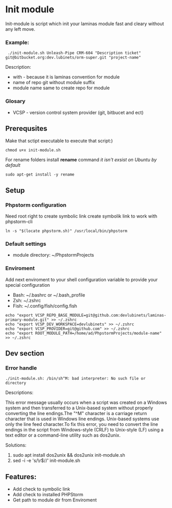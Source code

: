 # Init module


Init-module is script which init your laminas module fast and cleary without any left move.

### Example:

```shell
 ./init-module.sh Unleash-Pipe CRM-604 "Description ticket" git@bitbucket.org:dev.lubinets/orm-super.git "project-name"
```

Description:

* with - because it is laminas convention for module
* name of repo git without module suffix
* module name same to create repo for module


### Glosary 

* VCSP - version control system provider (git, bitbucet and ect)

## Prerequsites

Make that sctipt executable to execute that script:)

```shell
chmod u+x init-module.sh
```

For rename folders install **rename** command _it isn't exsist on Ubuntu by default_

```shell
sudo apt-get install -y rename
```


## Setup

### Phpstorm configuration

Need root right to create symbolic link create symbolik link to work with phpstorm-cli
```shell
ln -s "$(locate phpstorm.sh)" /usr/local/bin/phpstorm
```

### Default settings

* module directory: ~/PhpstormProjects 

### Enviroment 

Add next enviroment to your shell configuration variable to provide your special configuration

* Bash: ~/.bashrc or ~/.bash_profile
* Zsh: ~/.zshrc
* Fish: ~/.config/fish/config.fish


```shell
echo "export VCSP_REPO_BASE_MODULE=git@github.com:devlubinets/laminas-primary-module.git" >> ~/.zshrc
echo "export VCSP_DEV_WORKSPACE=devlubinets" >> ~/.zshrc
echo "export VCSP_PROVIDER=git@github.com" >> ~/.zshrc
echo "export ROOT_MODULE_PATH=/home/ad/PhpstormProjects/module-name" >> ~/.zshrc
```

## Dev section

### Error handle

```shell
./init-module.sh: /bin/sh^M: bad interpreter: No such file or directory
```

Descriptions: 

This error message usually occurs when a script was created on a Windows system and then transferred to a Unix-based system without properly converting the line endings.The "^M" character is a carriage return character that is used in Windows line endings. Unix-based systems use only the line feed character.To fix this error, you need to convert the line endings in the script from Windows-style (CRLF) to Unix-style (LF) using a text editor or a command-line utility such as dos2unix.

Solutions:
1. sudo apt install dos2unix &&  dos2unix init-module.sh 
2. sed -i -e 's/\r$//' init-module.sh


## Features:
* Add check to symbolic link
* Add check to installed PHPStorm
* Get path to module dir from Enviroment


